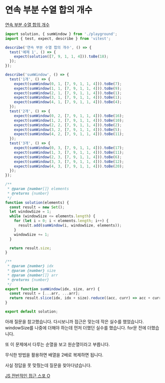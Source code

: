 # 연속 부분 수열 합의 개수

[연속 부분 수열 합의 개수](https://school.programmers.co.kr/learn/courses/30/lessons/131701)

```js
import solution, { sumWindow } from './playground';
import { test, expect, describe } from 'vitest';

describe('연속 부분 수열 합의 개수', () => {
  test('예제 1', () => {
    expect(solution([7, 9, 1, 1, 4])).toBe(18);
  });
});

describe('sumWindow', () => {
  test('1개', () => {
    expect(sumWindow(0, 1, [7, 9, 1, 1, 4])).toBe(7);
    expect(sumWindow(1, 1, [7, 9, 1, 1, 4])).toBe(9);
    expect(sumWindow(2, 1, [7, 9, 1, 1, 4])).toBe(1);
    expect(sumWindow(3, 1, [7, 9, 1, 1, 4])).toBe(1);
    expect(sumWindow(4, 1, [7, 9, 1, 1, 4])).toBe(4);
  });
  test('2개', () => {
    expect(sumWindow(0, 2, [7, 9, 1, 1, 4])).toBe(16);
    expect(sumWindow(1, 2, [7, 9, 1, 1, 4])).toBe(10);
    expect(sumWindow(2, 2, [7, 9, 1, 1, 4])).toBe(2);
    expect(sumWindow(3, 2, [7, 9, 1, 1, 4])).toBe(5);
    expect(sumWindow(4, 2, [7, 9, 1, 1, 4])).toBe(11);
  });
  test('3개', () => {
    expect(sumWindow(0, 3, [7, 9, 1, 1, 4])).toBe(17);
    expect(sumWindow(1, 3, [7, 9, 1, 1, 4])).toBe(11);
    expect(sumWindow(2, 3, [7, 9, 1, 1, 4])).toBe(6);
    expect(sumWindow(3, 3, [7, 9, 1, 1, 4])).toBe(12);
    expect(sumWindow(4, 3, [7, 9, 1, 1, 4])).toBe(20);
  });
});
```

```js
/**
 * @param {number[]} elements
 * @returns {number}
 */
function solution(elements) {
  const result = new Set();
  let windowSize = 1;
  while (windowSize <= elements.length) {
    for (let i = 0; i < elements.length; i++) {
      result.add(sumWindow(i, windowSize, elements));
    }
    windowSize += 1;
  }

  return result.size;
}

/**
 * @param {number} idx
 * @param {number} size
 * @param {number[]} arr
 * @returns {number}
 */
export function sumWindow(idx, size, arr) {
  const result = [...arr, ...arr];
  return result.slice(idx, idx + size).reduce((acc, curr) => acc + curr);
}

export default solution;
```

아래 질문을 참고했습니다. 다시보니까 접근은 맞는데 작은 실수를 했었습니다. windowSize를 나중에 더해야 하는데 먼저 더했던 실수를 했습니다. for문 전에 더했습니다.

또 이 문제에서 다루는 순열을 보고 원순열이라고 부릅니다.

무식한 방법을 활용하면 배열을 2배로 복제하면 됩니다.

사실 정답을 못 맞췄는데 질문을 찾아다녔습니다.

[JS 전반적인 접근 스포 O](https://school.programmers.co.kr/questions/41278)
